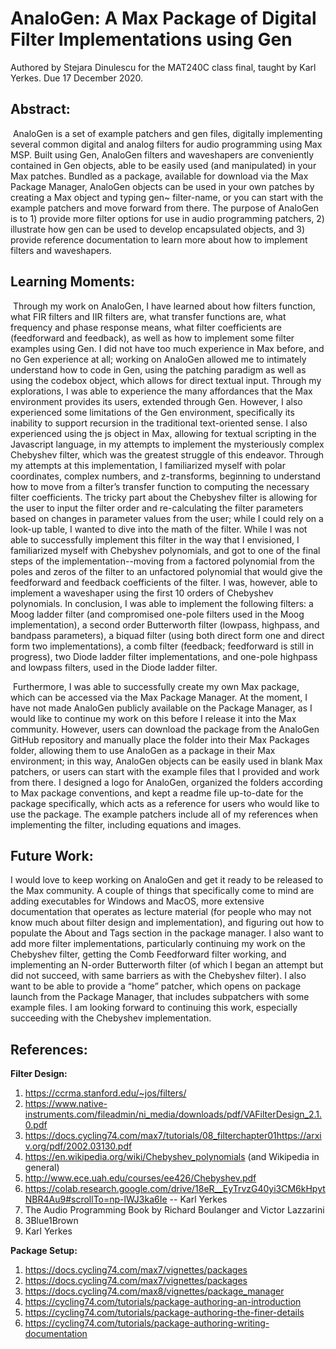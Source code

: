 # AnaloGen: A Max Package of Digital Filter Implementations using Gen

Authored by Stejara Dinulescu for the MAT240C class final, taught by Karl Yerkes. Due 17 December 2020.

## Abstract: 

​	AnaloGen is a set of example patchers and gen files, digitally implementing several common digital and analog filters for audio programming using Max MSP. Built using Gen, AnaloGen filters and waveshapers are conveniently contained in Gen objects, able to be easily used (and manipulated) in your Max patches. Bundled as a package, available for download via the Max Package Manager, AnaloGen objects can be used in your own patches by creating a Max object and typing gen~ filter-name, or you can start with the example patchers and move forward from there. The purpose of AnaloGen is to 1) provide more filter options for use in audio programming patchers, 2) illustrate how gen can be used to develop encapsulated objects, and 3) provide reference documentation to learn more about how to implement filters and waveshapers. 

## Learning Moments: 

​	Through my work on AnaloGen, I have learned about how filters function, what FIR filters and IIR filters are, what transfer functions are, what frequency and phase response means, what filter coefficients are (feedforward and feedback), as well as how to implement some filter examples using Gen. I did not have too much experience in Max before, and no Gen experience at all; working on AnaloGen allowed me to intimately understand how to code in Gen, using the patching paradigm as well as using the codebox object, which allows for direct textual input. Through my explorations, I was able to experience the many affordances that the Max environment provides its users, extended through Gen. However, I also experienced some limitations of the Gen environment, specifically its inability to support recursion in the traditional text-oriented sense. I also experienced using the js object in Max, allowing for textual scripting in the Javascript language, in my attempts to implement the mysteriously complex Chebyshev filter, which was the greatest struggle of this endeavor. Through my attempts at this implementation, I familiarized myself with polar coordinates, complex numbers, and z-transforms, beginning to understand how to move from a filter’s transfer function to computing the necessary filter coefficients. The tricky part about the Chebyshev filter is allowing for the user to input the filter order and re-calculating the filter parameters based on changes in parameter values from the user; while I could rely on a look-up table, I wanted to dive into the math of the filter. While I was not able to successfully implement this filter in the way that I envisioned, I familiarized myself with Chebyshev polynomials, and got to one of the final steps of the implementation--moving from a factored polynomial from the poles and zeros of the filter to an unfactored polynomial that would give the feedforward and feedback coefficients of the filter. I was, however, able to implement a waveshaper using the first 10 orders of Chebyshev polynomials. In conclusion, I was able to implement the following filters: a Moog ladder filter (and compromised one-pole filters used in the Moog implementation), a second order Butterworth filter (lowpass, highpass, and bandpass parameters), a biquad filter (using both direct form one and direct form two implementations), a comb filter (feedback; feedforward is still in progress), two Diode ladder filter implementations, and one-pole highpass and lowpass filters, used in the Diode ladder filter. 

​	Furthermore, I was able to successfully create my own Max package, which can be accessed via the Max Package Manager. At the moment, I have not made AnaloGen publicly available on the Package Manager, as I would like to continue my work on this before I release it into the Max community. However, users can download the package from the AnaloGen GitHub repository and manually place the folder into their Max Packages folder, allowing them to use AnaloGen as a package in their Max environment; in this way, AnaloGen objects can be easily used in blank Max patchers, or users can start with the example files that I provided and work from there. I designed a logo for AnaloGen, organized the folders according to Max package conventions, and kept a readme file up-to-date for the package specifically, which acts as a reference for users who would like to use the package. The example patchers include all of my references when implementing the filter, including equations and images. 

## Future Work:

I would love to keep working on AnaloGen and get it ready to be released to the Max community. A couple of things that specifically come to mind are adding executables for Windows and MacOS, more extensive documentation that operates as lecture material (for people who may not know much about filter design and implementation), and figuring out how to populate the About and Tags section in the package manager. I also want to add more filter implementations, particularly continuing my work on the Chebyshev filter, getting the Comb Feedforward filter working, and implementing an N-order Butterworth filter (of which I began an attempt but did not succeed, with same barriers as with the Chebyshev filter). I also want to be able to provide a “home” patcher, which opens on package launch from the Package Manager, that includes subpatchers with some example files. I am looking forward to continuing this work, especially succeeding with the Chebyshev implementation.

## References: 

**Filter Design:**

1.  https://ccrma.stanford.edu/~jos/filters/
2. https://www.native-instruments.com/fileadmin/ni_media/downloads/pdf/VAFilterDesign_2.1.0.pdf
3. https://docs.cycling74.com/max7/tutorials/08_filterchapter01https://arxiv.org/pdf/2002.03130.pdf
4. https://en.wikipedia.org/wiki/Chebyshev_polynomials (and Wikipedia in general)
5. http://www.ece.uah.edu/courses/ee426/Chebyshev.pdf
6. https://colab.research.google.com/drive/18eR__EyTrvzG40yi3CM6kHpytNBR4Au9#scrollTo=np-lWJ3ka6Ie -- Karl Yerkes
7. The Audio Programming Book by Richard Boulanger and Victor Lazzarini
8. 3Blue1Brown
9. Karl Yerkes

**Package Setup:**

1.  https://docs.cycling74.com/max7/vignettes/packages
2. https://docs.cycling74.com/max7/vignettes/packages
3. https://docs.cycling74.com/max8/vignettes/package_manager
4. https://cycling74.com/tutorials/package-authoring-an-introduction
5. https://cycling74.com/tutorials/package-authoring-the-finer-details
6. https://cycling74.com/tutorials/package-authoring-writing-documentation